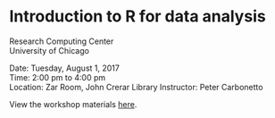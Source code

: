 # Introduction to R for data analysis

Research Computing Center<br>
University of Chicago

Date: Tuesday, August 1, 2017<br>
Time: 2:00 pm to 4:00 pm<br>
Location: Zar Room, John Crerar Library
Instructor: Peter Carbonetto

View the workshop materials
[here](https://rcc-uchicago.github.io/R-intro-divvy).
